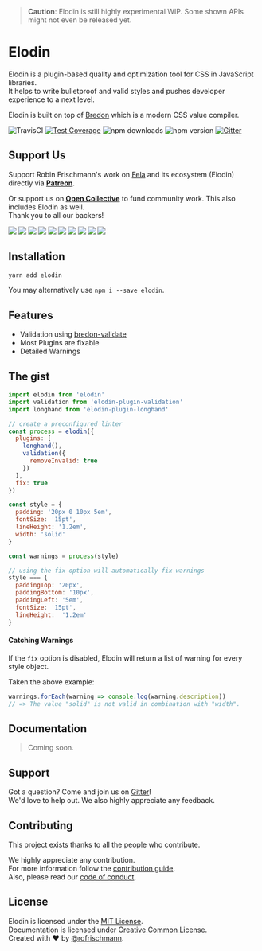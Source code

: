 > **Caution**: Elodin is still highly experimental WIP. Some shown APIs might not even be released yet.

# Elodin

Elodin is a plugin-based quality and optimization tool for CSS in JavaScript libraries.<br>
It helps to write bulletproof and valid styles and pushes developer experience to a next level.

Elodin is built on top of [Bredon](https://github.com/rofrischmann/bredon) which is a modern CSS value compiler.

<img alt="TravisCI" src="https://travis-ci.org/rofrischmann/elodin.svg?branch=master"> <a href="https://codeclimate.com/github/rofrischmann/elodin/coverage"><img alt="Test Coverage" src="https://codeclimate.com/github/rofrischmann/elodin/badges/coverage.svg"></a> <img alt="npm downloads" src="https://img.shields.io/npm/dm/elodin.svg"> <img alt="npm version" src="https://badge.fury.io/js/elodin.svg"> <a href="https://gitter.im/rofrischmann/elodin"><img alt="Gitter" src="https://img.shields.io/gitter/room/rofrischmann/elodin.svg"></a>

## Support Us
Support Robin Frischmann's work on [Fela](https://github.com/rofrischmann/fela) and its ecosystem (Elodin) directly via [**Patreon**](https://www.patreon.com/rofrischmann).

Or support us on [**Open Collective**](https://opencollective.com/fela) to fund community work. This also includes Elodin as well.<br>
Thank you to all our backers!

<a href="https://opencollective.com/fela/backer/0/website?requireActive=false" target="_blank"><img src="https://opencollective.com/fela/backer/0/avatar.svg?requireActive=false"></a>
<a href="https://opencollective.com/fela/backer/1/website?requireActive=false" target="_blank"><img src="https://opencollective.com/fela/backer/1/avatar.svg?requireActive=false"></a>
<a href="https://opencollective.com/fela/backer/2/website?requireActive=false" target="_blank"><img src="https://opencollective.com/fela/backer/2/avatar.svg?requireActive=false"></a>
<a href="https://opencollective.com/fela/backer/3/website?requireActive=false" target="_blank"><img src="https://opencollective.com/fela/backer/3/avatar.svg?requireActive=false"></a>
<a href="https://opencollective.com/fela/backer/4/website?requireActive=false" target="_blank"><img src="https://opencollective.com/fela/backer/4/avatar.svg?requireActive=false"></a>
<a href="https://opencollective.com/fela/backer/5/website?requireActive=false" target="_blank"><img src="https://opencollective.com/fela/backer/5/avatar.svg?requireActive=false"></a>
<a href="https://opencollective.com/fela/backer/6/website?requireActive=false" target="_blank"><img src="https://opencollective.com/fela/backer/6/avatar.svg?requireActive=false"></a>
<a href="https://opencollective.com/fela/backer/7/website?requireActive=false" target="_blank"><img src="https://opencollective.com/fela/backer/7/avatar.svg?requireActive=false"></a>
<a href="https://opencollective.com/fela/backer/8/website?requireActive=false" target="_blank"><img src="https://opencollective.com/fela/backer/8/avatar.svg?requireActive=false"></a>
<a href="https://opencollective.com/fela/backer/9/website?requireActive=false" target="_blank"><img src="https://opencollective.com/fela/backer/9/avatar.svg?requireActive=false"></a>

## Installation
```sh
yarn add elodin
```
You may alternatively use `npm i --save elodin`.

## Features
* Validation using [bredon-validate](https://github.com/rofrischmann/bredon/blob/master/docs/api/bredon-validate/validate.md)
* Most Plugins are fixable
* Detailed Warnings

## The gist
```javascript
import elodin from 'elodin'
import validation from 'elodin-plugin-validation'
import longhand from 'elodin-plugin-longhand'

// create a preconfigured linter
const process = elodin({
  plugins: [
    longhand(),
    validation({
      removeInvalid: true
    })
  ],
  fix: true
})

const style = {
  padding: '20px 0 10px 5em',
  fontSize: '15pt',
  lineHeight: '1.2em',
  width: 'solid'
}

const warnings = process(style)

// using the fix option will automatically fix warnings
style === {
  paddingTop: '20px',
  paddingBottom: '10px',
  paddingLeft: '5em',
  fontSize: '15pt',
  lineHeight:  '1.2em'
}
```

#### Catching Warnings
If the `fix` option is disabled, Elodin will return a list of warning for every style object.

Taken the above example:

```javascript
warnings.forEach(warning => console.log(warning.description))
// => The value "solid" is not valid in combination with "width".
```

## Documentation
> Coming soon.

## Support
Got a question? Come and join us on [Gitter](https://gitter.im/rofrischmann/elodin)!<br>
We'd love to help out. We also highly appreciate any feedback.

## Contributing

This project exists thanks to all the people who contribute.

We highly appreciate any contribution.<br>
For more information follow the [contribution guide](.github/CONTRIBUTING.md).<br>
Also, please read our [code of conduct](.github/CODE_OF_CONDUCT.md).

## License
Elodin is licensed under the [MIT License](http://opensource.org/licenses/MIT).<br>
Documentation is licensed under [Creative Common License](http://creativecommons.org/licenses/by/4.0/).<br>
Created with ♥ by [@rofrischmann](http://rofrischmann.de).
